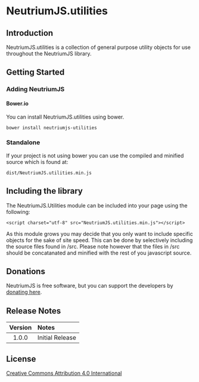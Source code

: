 # NeutriumJS.utilities

## Introduction

NeutriumJS.utilities is a collection of general purpose utility objects for use throughout the NeutriumJS library.

## Getting Started

### Adding NeutriumJS

#### Bower.io

You can install NeutriumJS.utilities using bower.

	bower install neutriumjs-utilities

### Standalone

If your project is not using bower you can use the compiled and minified source which is found at:

	dist/NeutriumJS.utilities.min.js

## Including the library

The NeutriumJS.Utilities module can be included into your page using the following:

	<script charset="utf-8" src="NeutriumJS.utilities.min.js"></script>

As this module grows you may decide that you only want to include specific objects for the sake of site speed. This can be done by selectively including the source files found in /src. Please note however that the files in /src should be concatanated and minified with the rest of you javascript source.

## Donations

NeutriumJS is free software, but you can support the developers by [donating here](https://neutrium.net/donate/).

## Release Notes

| Version | Notes |
|:-------:|:------|
| 1.0.0	  | Initial Release |

## License 

[Creative Commons Attribution 4.0 International](http://creativecommons.org/licenses/by/4.0/legalcode)

